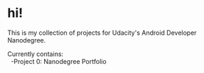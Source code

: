 # hi!
This is my collection of projects for Udacity's Android Developer Nanodegree.

Currently contains:<br>
&nbsp;&nbsp;-Project 0: Nanodegree Portfolio
